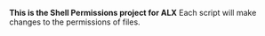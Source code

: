 **This is the Shell Permissions project for ALX**
Each script will make changes to the permissions of files.